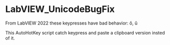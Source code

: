 # LabVIEW_UnicodeBugFix
From LabVIEW 2022 these keypresses have bad behavior: ő, ű

This AutoHotKey script catch keypress and paste a clipboard version insted of it.

